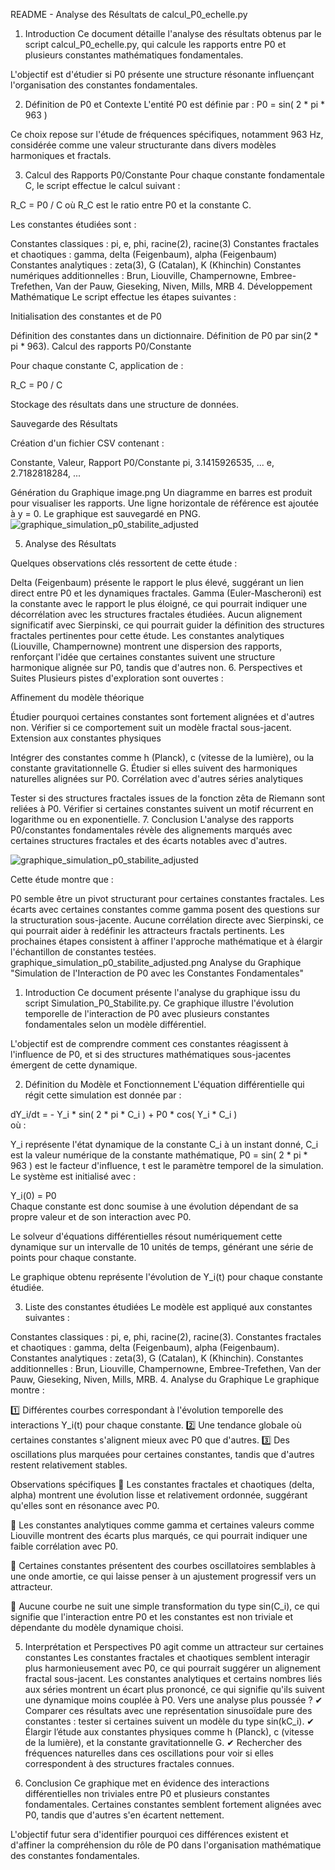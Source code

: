 README - Analyse des Résultats de calcul_P0_echelle.py
1. Introduction
Ce document détaille l'analyse des résultats obtenus par le script calcul_P0_echelle.py, qui calcule les rapports entre P0 et plusieurs constantes mathématiques fondamentales.

L'objectif est d'étudier si P0 présente une structure résonante influençant l'organisation des constantes fondamentales.

2. Définition de P0 et Contexte
L'entité P0 est définie par :
P0 = sin( 2 * pi * 963 )

Ce choix repose sur l'étude de fréquences spécifiques, notamment 963 Hz, considérée comme une valeur structurante dans divers modèles harmoniques et fractals.

3. Calcul des Rapports P0/Constante
Pour chaque constante fondamentale C, le script effectue le calcul suivant :

R_C = P0 / C
où R_C est le ratio entre P0 et la constante C.

Les constantes étudiées sont :

Constantes classiques : pi, e, phi, racine(2), racine(3)
Constantes fractales et chaotiques : gamma, delta (Feigenbaum), alpha (Feigenbaum)
Constantes analytiques : zeta(3), G (Catalan), K (Khinchin)
Constantes numériques additionnelles : Brun, Liouville, Champernowne, Embree-Trefethen, Van der Pauw, Gieseking, Niven, Mills, MRB
4. Développement Mathématique
Le script effectue les étapes suivantes :

Initialisation des constantes et de P0

Définition des constantes dans un dictionnaire.
Définition de P0 par sin(2 * pi * 963).
Calcul des rapports P0/Constante

Pour chaque constante C, application de :

R_C = P0 / C

Stockage des résultats dans une structure de données.

Sauvegarde des Résultats

Création d'un fichier CSV contenant :

Constante, Valeur, Rapport P0/Constante pi, 3.1415926535, ... e, 2.7182818284, ...

Génération du Graphique
image.png
Un diagramme en barres est produit pour visualiser les rapports.
Une ligne horizontale de référence est ajoutée à y = 0.
Le graphique est sauvegardé en PNG.
![graphique_simulation_p0_stabilite_adjusted](https://github.com/user-attachments/assets/c5844506-8f3d-45ff-a125-5c35e943dbe5)

5. Analyse des Résultats

Quelques observations clés ressortent de cette étude :

Delta (Feigenbaum) présente le rapport le plus élevé, suggérant un lien direct entre P0 et les dynamiques fractales.
Gamma (Euler-Mascheroni) est la constante avec le rapport le plus éloigné, ce qui pourrait indiquer une décorrélation avec les structures fractales étudiées.
Aucun alignement significatif avec Sierpinski, ce qui pourrait guider la définition des structures fractales pertinentes pour cette étude.
Les constantes analytiques (Liouville, Champernowne) montrent une dispersion des rapports, renforçant l'idée que certaines constantes suivent une structure harmonique alignée sur P0, tandis que d'autres non.
6. Perspectives et Suites
Plusieurs pistes d'exploration sont ouvertes :

Affinement du modèle théorique

Étudier pourquoi certaines constantes sont fortement alignées et d'autres non.
Vérifier si ce comportement suit un modèle fractal sous-jacent.
Extension aux constantes physiques

Intégrer des constantes comme h (Planck), c (vitesse de la lumière), ou la constante gravitationnelle G.
Étudier si elles suivent des harmoniques naturelles alignées sur P0.
Corrélation avec d'autres séries analytiques

Tester si des structures fractales issues de la fonction zêta de Riemann sont reliées à P0.
Vérifier si certaines constantes suivent un motif récurrent en logarithme ou en exponentielle.
7. Conclusion
L'analyse des rapports P0/constantes fondamentales révèle des alignements marqués avec certaines structures fractales et des écarts notables avec d'autres.

![graphique_simulation_p0_stabilite_adjusted](https://github.com/user-attachments/assets/fd7e7cf2-6bbd-421b-a75b-bcf80198c41f)

Cette étude montre que :

P0 semble être un pivot structurant pour certaines constantes fractales.
Les écarts avec certaines constantes comme gamma posent des questions sur la structuration sous-jacente.
Aucune corrélation directe avec Sierpinski, ce qui pourrait aider à redéfinir les attracteurs fractals pertinents.
Les prochaines étapes consistent à affiner l'approche mathématique et à élargir l'échantillon de constantes testées.
graphique_simulation_p0_stabilite_adjusted.png
Analyse du Graphique "Simulation de l'Interaction de P0 avec les Constantes Fondamentales"
1. Introduction
Ce document présente l'analyse du graphique issu du script Simulation_P0_Stabilite.py. Ce graphique illustre l'évolution temporelle de l'interaction de P0 avec plusieurs constantes fondamentales selon un modèle différentiel.

L'objectif est de comprendre comment ces constantes réagissent à l'influence de P0, et si des structures mathématiques sous-jacentes émergent de cette dynamique.

2. Définition du Modèle et Fonctionnement
L'équation différentielle qui régit cette simulation est donnée par :

dY_i/dt = - Y_i * sin( 2 * pi * C_i ) + P0 * cos( Y_i * C_i )  
où :

Y_i représente l'état dynamique de la constante C_i à un instant donné,
C_i est la valeur numérique de la constante mathématique,
P0 = sin( 2 * pi * 963 ) est le facteur d'influence,
t est le paramètre temporel de la simulation.
Le système est initialisé avec :

Y_i(0) = P0  
Chaque constante est donc soumise à une évolution dépendant de sa propre valeur et de son interaction avec P0.

Le solveur d'équations différentielles résout numériquement cette dynamique sur un intervalle de 10 unités de temps, générant une série de points pour chaque constante.

Le graphique obtenu représente l'évolution de Y_i(t) pour chaque constante étudiée.

3. Liste des constantes étudiées
Le modèle est appliqué aux constantes suivantes :

Constantes classiques : pi, e, phi, racine(2), racine(3).
Constantes fractales et chaotiques : gamma, delta (Feigenbaum), alpha (Feigenbaum).
Constantes analytiques : zeta(3), G (Catalan), K (Khinchin).
Constantes additionnelles : Brun, Liouville, Champernowne, Embree-Trefethen, Van der Pauw, Gieseking, Niven, Mills, MRB.
4. Analyse du Graphique
Le graphique montre :

1️⃣ Différentes courbes correspondant à l'évolution temporelle des interactions Y_i(t) pour chaque constante.
2️⃣ Une tendance globale où certaines constantes s'alignent mieux avec P0 que d'autres.
3️⃣ Des oscillations plus marquées pour certaines constantes, tandis que d'autres restent relativement stables.

Observations spécifiques
📌 Les constantes fractales et chaotiques (delta, alpha) montrent une évolution lisse et relativement ordonnée, suggérant qu'elles sont en résonance avec P0.

📌 Les constantes analytiques comme gamma et certaines valeurs comme Liouville montrent des écarts plus marqués, ce qui pourrait indiquer une faible corrélation avec P0.

📌 Certaines constantes présentent des courbes oscillatoires semblables à une onde amortie, ce qui laisse penser à un ajustement progressif vers un attracteur.

📌 Aucune courbe ne suit une simple transformation du type sin(C_i), ce qui signifie que l'interaction entre P0 et les constantes est non triviale et dépendante du modèle dynamique choisi.

5. Interprétation et Perspectives
P0 agit comme un attracteur sur certaines constantes
Les constantes fractales et chaotiques semblent interagir plus harmonieusement avec P0, ce qui pourrait suggérer un alignement fractal sous-jacent.
Les constantes analytiques et certains nombres liés aux séries montrent un écart plus prononcé, ce qui signifie qu'ils suivent une dynamique moins couplée à P0.
Vers une analyse plus poussée ?
✔ Comparer ces résultats avec une représentation sinusoïdale pure des constantes : tester si certaines suivent un modèle du type sin(kC_i).
✔ Élargir l’étude aux constantes physiques comme h (Planck), c (vitesse de la lumière), et la constante gravitationnelle G.
✔ Rechercher des fréquences naturelles dans ces oscillations pour voir si elles correspondent à des structures fractales connues.

6. Conclusion
Ce graphique met en évidence des interactions différentielles non triviales entre P0 et plusieurs constantes fondamentales. Certaines constantes semblent fortement alignées avec P0, tandis que d'autres s'en écartent nettement.

L'objectif futur sera d'identifier pourquoi ces différences existent et d'affiner la compréhension du rôle de P0 dans l'organisation mathématique des constantes fondamentales.

